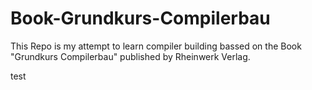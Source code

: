 # Book-Grundkurs-Compilerbau
This Repo is my attempt to learn compiler building bassed on the Book "Grundkurs Compilerbau" published by Rheinwerk Verlag.

test
